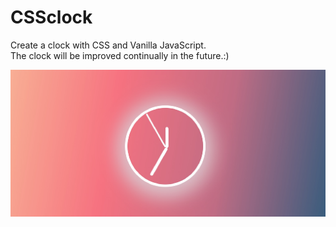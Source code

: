 # CSSclock
Create a clock with CSS and Vanilla JavaScript.<br>
The clock will be improved continually in the future.:)

![alt text](https://github.com/mel-chiu/CSSclock/blob/master/img/preview.jpg?raw=true)
